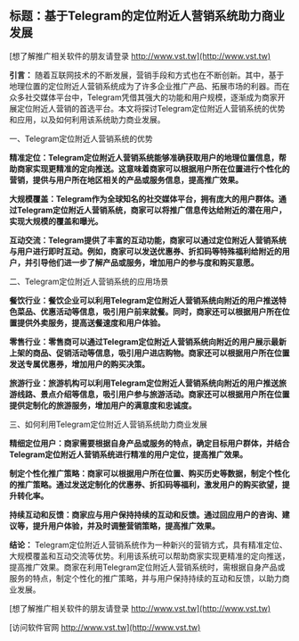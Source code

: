 ## **标题：基于Telegram的定位附近人营销系统助力商业发展**

[想了解推广相关软件的朋友请登录 http://www.vst.tw](http://www.vst.tw)

**引言：**
随着互联网技术的不断发展，营销手段和方式也在不断创新。其中，基于地理位置的定位附近人营销系统成为了许多企业推广产品、拓展市场的利器。而在众多社交媒体平台中，Telegram凭借其强大的功能和用户规模，逐渐成为商家开展定位附近人营销的首选平台。本文将探讨Telegram定位附近人营销系统的优势和应用，以及如何利用该系统助力商业发展。

一、Telegram定位附近人营销系统的优势

**精准定位：Telegram定位附近人营销系统能够准确获取用户的地理位置信息，帮助商家实现更精准的定向推送。这意味着商家可以根据用户所在位置进行个性化的营销，提供与用户所在地区相关的产品或服务信息，提高推广效果。**

**大规模覆盖：Telegram作为全球知名的社交媒体平台，拥有庞大的用户群体。通过Telegram定位附近人营销系统，商家可以将推广信息传达给附近的潜在用户，实现大规模的覆盖和曝光。**

**互动交流：Telegram提供了丰富的互动功能，商家可以通过定位附近人营销系统与用户进行即时互动。例如，商家可以发送优惠券、折扣码等特殊福利给附近的用户，并引导他们进一步了解产品或服务，增加用户的参与度和购买意愿。**

二、Telegram定位附近人营销系统的应用场景

**餐饮行业：餐饮企业可以利用Telegram定位附近人营销系统向附近的用户推送特色菜品、优惠活动等信息，吸引用户前来就餐。同时，商家还可以根据用户所在位置提供外卖服务，提高送餐速度和用户体验。**

**零售行业：零售商可以通过Telegram定位附近人营销系统向附近的用户展示最新上架的商品、促销活动等信息，吸引用户进店购物。商家还可以根据用户所在位置发送专属优惠券，增加用户的购买决策。**

**旅游行业：旅游机构可以利用Telegram定位附近人营销系统向附近的用户推送旅游线路、景点介绍等信息，吸引用户参与旅游活动。商家还可以根据用户所在位置提供定制化的旅游服务，增加用户的满意度和忠诚度。**

三、如何利用Telegram定位附近人营销系统助力商业发展

**精细定位用户：商家需要根据自身产品或服务的特点，确定目标用户群体，并结合Telegram定位附近人营销系统进行精准的用户定位，提高推广效果。**

**制定个性化推广策略：商家可以根据用户所在位置、购买历史等数据，制定个性化的推广策略。通过发送定制化的优惠券、折扣码等福利，激发用户的购买欲望，提升转化率。**

**持续互动和反馈：商家应与用户保持持续的互动和反馈。通过回应用户的咨询、建议等，提升用户体验，并及时调整营销策略，提高推广效果。**

**结论：**
Telegram定位附近人营销系统作为一种新兴的营销方式，具有精准定位、大规模覆盖和互动交流等优势。利用该系统可以帮助商家实现更精准的定向推送，提高推广效果。商家在利用Telegram定位附近人营销系统时，需根据自身产品或服务的特点，制定个性化的推广策略，并与用户保持持续的互动和反馈，以助力商业发展。

[想了解推广相关软件的朋友请登录 http://www.vst.tw](http://www.vst.tw)


[访问软件官网 http://www.vst.tw](http://www.vst.tw)
